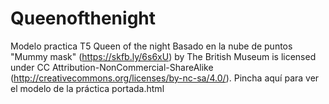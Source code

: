 # Queenofthenight
 Modelo practica T5 Queen of the night
 Basado en la nube de puntos
 "Mummy mask" (https://skfb.ly/6s6xU) by The British Museum is licensed under CC Attribution-NonCommercial-ShareAlike (http://creativecommons.org/licenses/by-nc-sa/4.0/).
 Pincha aquí para ver el modelo de la práctica
 portada.html
 


